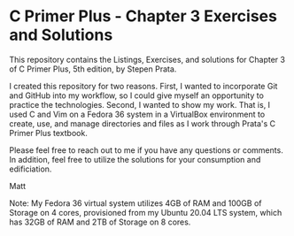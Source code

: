 # C Primer Plus - Chapter 3 Exercises and Solutions

This repository contains the Listings, Exercises, and solutions
for Chapter 3 of C Primer Plus, 5th edition, by Stepen Prata.

I created this repository for two reasons. First, I wanted to
incorporate Git and GitHub into my workflow, so I could give
myself an opportunity to practice the technologies. Second, I
wanted to show my work. That is, I used C and Vim on a Fedora
36 system in a VirtualBox environment to create, use, and
manage directories and files as I work through Prata's C Primer
Plus textbook.

Please feel free to reach out to me if you have any questions
or comments. In addition, feel free to utilize the solutions
for your consumption and edificiation.

Matt

Note: My Fedora 36 virtual system utilizes 4GB of RAM and 100GB
of Storage on 4 cores, provisioned from my Ubuntu 20.04 LTS
system, which has 32GB of RAM and 2TB of Storage on 8 cores.
